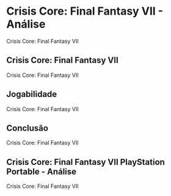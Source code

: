 ---
---

# Crisis Core: Final Fantasy VII - Análise

Crisis Core: Final Fantasy VII

## Crisis Core: Final Fantasy VII

Crisis Core: Final Fantasy VII

## Jogabilidade

Crisis Core: Final Fantasy VII

## Conclusão

Crisis Core: Final Fantasy VII

## Crisis Core: Final Fantasy VII PlayStation Portable - Análise

Crisis Core: Final Fantasy VII
